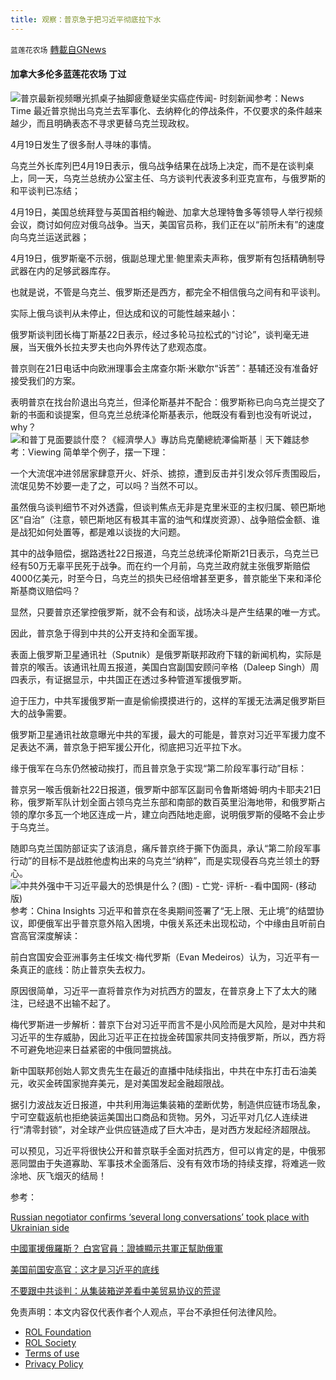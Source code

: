 ```yaml
---
title: 观察：普京急于把习近平彻底拉下水
---
```

`蓝莲花农场` [轉載自GNews](https://gnews.org/zh-hans/2396561/)

#### 加拿大多伦多蓝莲花农场 丁过
![普京最新视频曝光抓桌子抽脚疲惫疑坐实癌症传闻- 时刻新闻](https://pbs.twimg.com/ext_tw_video_thumb/1517046401141719040/pu/img/YZHWK7kdOLQ2_iam.jpg)参考：News Time
最近普京抛出乌克兰去军事化、去纳粹化的停战条件，不仅要求的条件越来越少，而且明确表态不寻求更替乌克兰现政权。

4月19日发生了很多耐人寻味的事情。

乌克兰外长库列巴4月19日表示，俄乌战争结果在战场上决定，而不是在谈判桌上，同一天，乌克兰总统办公室主任、乌方谈判代表波多利亚克宣布，与俄罗斯的和平谈判已冻结；

4月19日，美国总统拜登与英国首相约翰逊、加拿大总理特鲁多等领导人举行视频会议，商讨如何应对俄乌战争。当天，美国官员称，我们正在以“前所未有”的速度向乌克兰运送武器；

4月19日，俄罗斯毫不示弱，俄副总理尤里·鲍里索夫声称，俄罗斯有包括精确制导武器在内的足够武器库存。

也就是说，不管是乌克兰、俄罗斯还是西方，都完全不相信俄乌之间有和平谈判。

实际上俄乌谈判从未停止，但达成和议的可能性越来越小：

俄罗斯谈判团长梅丁斯基22日表示，经过多轮马拉松式的“讨论”，谈判毫无进展，当天俄外长拉夫罗夫也向外界传达了悲观态度。

普京则在21日电话中向欧洲理事会主席查尔斯·米歇尔“诉苦”：基辅还没有准备好接受我们的方案。

表明普京在找台阶退出乌克兰，但泽伦斯基并不配合：俄罗斯称已向乌克兰提交了新的书面和谈提案，但乌克兰总统泽伦斯基表示，他既没有看到也没有听说过，why？
![和普丁見面要談什麼？《經濟學人》專訪烏克蘭總統澤倫斯基｜天下雜誌](https://storage.googleapis.com/www-cw-com-tw/article/202203/article-6242b77c6228d.jpg)参考：Viewing
简单举个例子，摆一下理：

一个大流氓冲进邻居家肆意开火、奸杀、掳掠，遭到反击并引发众邻斥责围殴后，流氓见势不妙要一走了之，可以吗？当然不可以。

虽然俄乌谈判细节不对外透露，但谈判焦点无非是克里米亚的主权归属、顿巴斯地区“自治”（注意，顿巴斯地区有极其丰富的油气和煤炭资源）、战争赔偿金额、谁是战犯如何处置等，都是难以谈拢的大问题。

其中的战争赔偿，据路透社22日报道，乌克兰总统泽伦斯斯21日表示，乌克兰已经有50万无辜平民死于战争。而在约一个月前，乌克兰政府就主张俄罗斯赔偿4000亿美元，时至今日，乌克兰的损失已经倍增甚至更多，普京能坐下来和泽伦斯基商议赔偿吗？

显然，只要普京还掌控俄罗斯，就不会有和谈，战场决斗是产生结果的唯一方式。

因此，普京急于得到中共的公开支持和全面军援。

表面上俄罗斯卫星通讯社（Sputnik）是俄罗斯联邦政府下辖的新闻机构，实际是普京的喉舌。该通讯社周五报道，美国白宫副国安顾问辛格（Daleep Singh）周四表示，有证据显示，中共国正在透过多种管道军援俄罗斯。

迫于压力，中共军援俄罗斯一直是偷偷摸摸进行的，这样的军援无法满足俄罗斯巨大的战争需要。

俄罗斯卫星通讯社故意曝光中共的军援，最大的可能是，普京对习近平军援力度不足表达不满，普京急于把军援公开化，彻底把习近平拉下水。

缘于俄军在乌东仍然被动挨打，而且普京急于实现“第二阶段军事行动”目标：

普京另一喉舌俄新社22日报道，俄罗斯中部军区副司令鲁斯塔姆·明内卡耶夫21日称，俄罗斯军队计划全面占领乌克兰东部和南部的数百英里沿海地带，和俄罗斯占领的摩尔多瓦一个地区连成一片，建立向西陆地走廊，说明俄罗斯的侵略不会止步于乌克兰。

随即乌克兰国防部证实了该消息，痛斥普京终于撕下伪面具，承认“第二阶段军事行动”的目标不是战胜他虚构出来的乌克兰“纳粹”，而是实现侵吞乌克兰领土的野心。
![中共外强中干习近平最大的恐惧是什么？(图) - 亡党- 评析- -看中国网- (移动版)](https://img3.secretchina.com/pic/2021/7-3/p2964831a55673568-ss.jpg)参考：China Insights
习近平和普京在冬奥期间签署了“无上限、无止境”的结盟协议，即便俄军出乎普京意外陷入困境，中俄关系还未出现松动，个中缘由且听前白宫高官深度解读：

前白宫国安会亚洲事务主任埃文·梅代罗斯（Evan Medeiros）认为，习近平有一条真正的底线：防止普京失去权力。

原因很简单，习近平一直将普京作为对抗西方的盟友，在普京身上下了太大的赌注，已经退不出输不起了。

梅代罗斯进一步解析：普京下台对习近平而言不是小风险而是大风险，是对中共和习近平的生存威胁，因此习近平正在拉拢金砖国家共同支持俄罗斯，所以，西方将不可避免地迎来日益紧密的中俄同盟挑战。

新中国联邦创始人郭文贵先生在最近的直播中陆续指出，中共在中东打击石油美元，收买金砖国家抛弃美元，是对美国发起金融超限战。

据引力波战友近日报道，中共利用海运集装箱的垄断优势，制造供应链市场乱象，宁可空载返航也拒绝装运美国出口商品和货物。另外，习近平对几亿人连续进行“清零封锁”，对全球产业供应链造成了巨大冲击，是对西方发起经济超限战。

可以预见，习近平将很快公开和普京联手全面对抗西方，但可以肯定的是，中俄邪恶同盟由于失道寡助、军事技术全面落后、没有有效市场的持续支撑，将难逃一败涂地、灰飞烟灭的结局！

参考：

[Russian negotiator confirms ‘several long conversations’ took place with Ukrainian side](https://www.reuters.com/world/europe/russian-negotiator-confirms-several-long-conversations-took-place-with-ukrainian-2022-04-22/)

[中國軍援俄羅斯？ 白宮官員：證據顯示共軍正幫助俄軍](https://news.ltn.com.tw/news/world/breakingnews/3901973)

[美国前国安高官：这才是习近平的底线](https://www.iask.ca/news/170993)

[不要跟中共谈判：从集装箱逆差看中美贸易协议的荒谬](https://himoney.press/the-absurdity-of-the-u-s-china-trade-deal-in-terms-of-the-container-deficit/)

 

免责声明：本文内容仅代表作者个人观点，平台不承担任何法律风险。

- [ROL Foundation](https://rolfoundation.org/)
- [ROL Society](https://rolsociety.org/)
- [Terms of use](https://gnews.org/terms-of-use-3/)
- [Privacy Policy](https://gnews.org/privacy-policy/)
